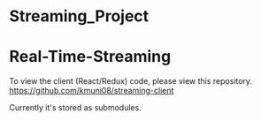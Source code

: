 # Streaming_Project
# Real-Time-Streaming

To view the client (React/Redux) code, please view this repository. 
https://github.com/kmuni08/streaming-client

Currently it's stored as submodules. 
